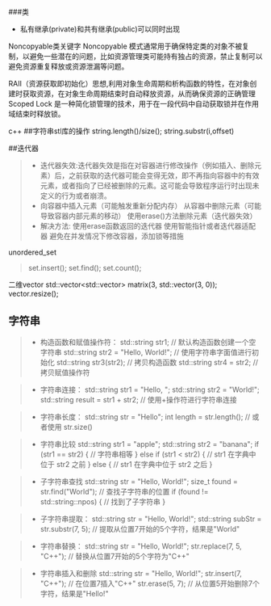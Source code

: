 ###类
- 私有继承(private)和共有继承(public)可以同时出现

Noncopyable类关键字
Noncopyable 模式通常用于确保特定类的对象不被复制，以避免一些潜在的问题，比如资源管理类可能持有独占的资源，禁止复制可以避免资源重复释放或资源泄漏等问题。

 RAII（资源获取即初始化）思想,利用对象生命周期和析构函数的特性，在对象创建时获取资源，在对象生命周期结束时自动释放资源，从而确保资源的正确管理
 Scoped Lock 是一种简化锁管理的技术，用于在一段代码中自动获取锁并在作用域结束时释放锁。


c++
##字符串stl库的操作
string.length()/size();
string.substr(i,offset)

##迭代器
>- 迭代器失效:迭代器失效是指在对容器进行修改操作（例如插入、删除元素）后，之前获取的迭代器可能会变得无效，即不再指向容器中的有效元素，或者指向了已经被删除的元素。这可能会导致程序运行时出现未定义的行为或者崩溃。
>- 向容器中插入元素（可能触发重新分配内存）
从容器中删除元素（可能导致容器内部元素的移动）
使用erase()方法删除元素（迭代器失效）
>- 解决方法:
使用erase函数返回的迭代器
使用智能指针或者迭代器适配器
避免在并发情况下修改容器，添加锁等措施

unordered_set
> set.insert();
set.find();
set.count();

二维vector
    std::vector<std::vector<int>> matrix(3, std::vector<int>(3, 0));
vector.resize();

字符串
----
>- 构造函数和赋值操作符：
std::string str1; // 默认构造函数创建一个空字符串
std::string str2 = "Hello, World!"; // 使用字符串字面值进行初始化
std::string str3(str2); // 拷贝构造函数
std::string str4 = str2; // 拷贝赋值操作符

> - 字符串连接：
std::string str1 = "Hello, ";
std::string str2 = "World!";
std::string result = str1 + str2; // 使用+操作符进行字符串连接

> - 字符串长度：
std::string str = "Hello";
int length = str.length(); // 或者使用 str.size()

> - 字符串比较
std::string str1 = "apple";
std::string str2 = "banana";
if (str1 == str2) {
    // 字符串相等
} else if (str1 < str2) {
    // str1 在字典中位于 str2 之前
} else {
    // str1 在字典中位于 str2 之后
}

>- 子字符串查找
std::string str = "Hello, World!";
size_t found = str.find("World"); // 查找子字符串的位置
if (found != std::string::npos) {
    // 找到了子字符串
}

>- 子字符串提取：
std::string str = "Hello, World!";
std::string subStr = str.substr(7, 5); // 提取从位置7开始的5个字符，结果是"World"

>- 字符串替换：
std::string str = "Hello, World!";
str.replace(7, 5, "C++"); // 替换从位置7开始的5个字符为"C++"

>- 字符串插入和删除
std::string str = "Hello, World!";
str.insert(7, "C++"); // 在位置7插入"C++"
str.erase(5, 7); // 从位置5开始删除7个字符，结果是"Hello!"